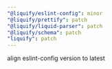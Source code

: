 ```yaml
---
"@liquify/eslint-config": minor
"@liquify/prettify": patch
"@liquify/liquid-parser": patch
"@liquify/schema": patch
"liquify": patch
---
```


align eslint-config version to latest
